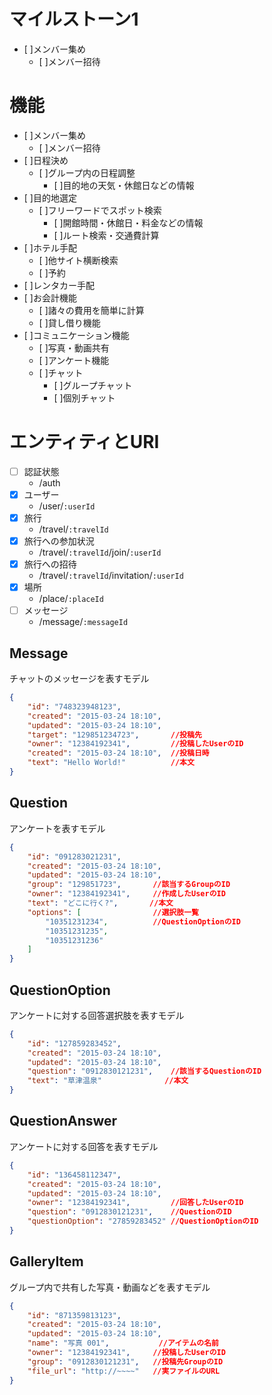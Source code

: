 # マイルストーン1

- [ ]メンバー集め
	- [ ]メンバー招待

# 機能

- [ ]メンバー集め
	- [ ]メンバー招待
- [ ]日程決め
	- [ ]グループ内の日程調整
		- [ ]目的地の天気・休館日などの情報
- [ ]目的地選定
	- [ ]フリーワードでスポット検索
		- [ ]開館時間・休館日・料金などの情報
		- [ ]ルート検索・交通費計算
- [ ]ホテル手配
	- [ ]他サイト横断検索
	- [ ]予約
- [ ]レンタカー手配
- [ ]お会計機能
	- [ ]諸々の費用を簡単に計算
	- [ ]貸し借り機能
- [ ]コミュニケーション機能
	- [ ]写真・動画共有
	- [ ]アンケート機能
	- [ ]チャット
		- [ ]グループチャット
		- [ ]個別チャット

# エンティティとURI

- [ ] 認証状態
	- /auth
- [x] ユーザー
 	- /user/`:userId`
- [x] 旅行
 	- /travel/`:travelId`
- [x] 旅行への参加状況
 	- /travel/`:travelId`/join/`:userId`
- [x] 旅行への招待
 	- /travel/`:travelId`/invitation/`:userId`
- [x] 場所
 	- /place/`:placeId`
- [ ] メッセージ
	- /message/`:messageId`

## Message

チャットのメッセージを表すモデル

```json
{
	"id": "748323948123",
	"created": "2015-03-24 18:10",
	"updated": "2015-03-24 18:10",
	"target": "129851234723",		//投稿先
	"owner": "12384192341",			//投稿したUserのID
	"created": "2015-03-24 18:10",	//投稿日時
	"text": "Hello World!"			//本文
}
```

## Question

アンケートを表すモデル

```json
{
	"id": "091283021231",
	"created": "2015-03-24 18:10",
	"updated": "2015-03-24 18:10",
	"group": "129851723",		//該当するGroupのID
	"owner": "12384192341",		//作成したUserのID
	"text": "どこに行く?",		//本文
	"options": [				//選択肢一覧
		"10351231234",			//QuestionOptionのID
		"10351231235",
		"10351231236"
	]
}
```

## QuestionOption

アンケートに対する回答選択肢を表すモデル

```json
{
	"id": "127859283452",
	"created": "2015-03-24 18:10",
	"updated": "2015-03-24 18:10",
	"question": "0912830121231",	//該当するQuestionのID
	"text": "草津温泉"				//本文
}
```

## QuestionAnswer

アンケートに対する回答を表すモデル

```json
{
	"id": "136458112347",
	"created": "2015-03-24 18:10",
	"updated": "2015-03-24 18:10",
	"owner": "12384192341",			//回答したUserのID
	"question": "0912830121231",	//QuestionのID
	"questionOption": "27859283452"	//QuestionOptionのID
}
```

## GalleryItem

グループ内で共有した写真・動画などを表すモデル

```json
{
	"id": "871359813123",
	"created": "2015-03-24 18:10",
	"updated": "2015-03-24 18:10",
	"name": "写真 001",			//アイテムの名前
	"owner": "12384192341",		//投稿したUserのID
	"group": "0912830121231",	//投稿先GroupのID
	"file_url": "http://~~~~"	//実ファイルのURL
}
```
